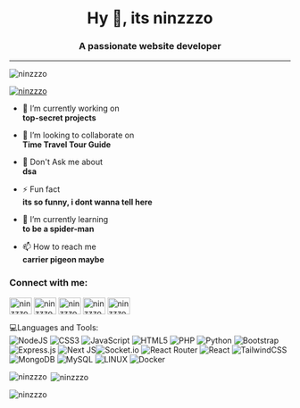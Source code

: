 <h1 align="center">Hy 👋, its ninzzzo</h1>
<h3 align="center"> A passionate website developer</h3>

<hr>

<p align="left"> <img src="https://komarev.com/ghpvc/?username=ninzzzo&label=Profile%20views&color=0e75b6&style=flat" alt="ninzzzo" /> </p>

<p align="left"> <a href="https://github.com/ryo-ma/github-profile-trophy"><img src="https://github-profile-trophy.vercel.app/?username=ninzzzo" alt="ninzzzo" /></a> </p>


- 🔭 I’m currently working on <br>**top-secret projects**

- 👯 I’m looking to collaborate on <br>**Time Travel Tour Guide**

- 💬 Don't Ask me about <br>**dsa**

- ⚡ Fun fact <br>**its so funny, i dont wanna tell here**

- 🌱 I’m currently learning <br>**to be a spider-man**

- 📫 How to reach me <br>**carrier pigeon maybe**



<h3 align="left">Connect with me:</h3>
<p align="left">
<a href="https://twitter.com/ninzzzo" target="blank"><img align="center" src="https://raw.githubusercontent.com/rahuldkjain/github-profile-readme-generator/master/src/images/icons/Social/twitter.svg" alt="ninzzzo" height="30" width="40" /></a>
<a href="https://linkedin.com/in/ninzzzo" target="blank"><img align="center" src="https://raw.githubusercontent.com/rahuldkjain/github-profile-readme-generator/master/src/images/icons/Social/linked-in-alt.svg" alt="ninzzzo" height="30" width="40" /></a>
<a href="https://instagram.com/ninzzzo" target="blank"><img align="center" src="https://raw.githubusercontent.com/rahuldkjain/github-profile-readme-generator/master/src/images/icons/Social/instagram.svg" alt="ninzzzo" height="30" width="40" /></a>
<a href="https://www.youtube.com/c/ninzzzo" target="blank"><img align="center" src="https://raw.githubusercontent.com/rahuldkjain/github-profile-readme-generator/master/src/images/icons/Social/youtube.svg" alt="ninzzzo" height="30" width="40" /></a>
<a href="https://www.leetcode.com/ninzzzo" target="blank"><img align="center" src="https://raw.githubusercontent.com/rahuldkjain/github-profile-readme-generator/master/src/images/icons/Social/leet-code.svg" alt="ninzzzo" height="30" width="40" /></a>
</p>

💻Languages and Tools:<br>
![NodeJS](https://img.shields.io/badge/node.js-6DA55F?style=for-the-badge&logo=node.js&logoColor=white) ![CSS3](https://img.shields.io/badge/css3-%231572B6.svg?style=for-the-badge&logo=css3&logoColor=white) ![JavaScript](https://img.shields.io/badge/javascript-%23323330.svg?style=for-the-badge&logo=javascript&logoColor=%23F7DF1E) ![HTML5](https://img.shields.io/badge/html5-%23E34F26.svg?style=for-the-badge&logo=html5&logoColor=white) ![PHP](https://img.shields.io/badge/php-%23777BB4.svg?style=for-the-badge&logo=php&logoColor=white) ![Python](https://img.shields.io/badge/python-3670A0?style=for-the-badge&logo=python&logoColor=ffdd54) ![Bootstrap](https://img.shields.io/badge/bootstrap-%23563D7C.svg?style=for-the-badge&logo=bootstrap&logoColor=white) ![Express.js](https://img.shields.io/badge/express.js-%23404d59.svg?style=for-the-badge&logo=express&logoColor=%2361DAFB) ![Next JS](https://img.shields.io/badge/Next-black?style=for-the-badge&logo=next.js&logoColor=white)![Socket.io](https://img.shields.io/badge/Socket.io-black?style=for-the-badge&logo=socket.io&badgeColor=010101) ![React Router](https://img.shields.io/badge/React_Router-CA4245?style=for-the-badge&logo=react-router&logoColor=white) ![React](https://img.shields.io/badge/react-%2320232a.svg?style=for-the-badge&logo=react&logoColor=%2361DAFB) ![TailwindCSS](https://img.shields.io/badge/tailwindcss-%2338B2AC.svg?style=for-the-badge&logo=tailwind-css&logoColor=white) ![MongoDB](https://img.shields.io/badge/MongoDB-%234ea94b.svg?style=for-the-badge&logo=mongodb&logoColor=white) ![MySQL](https://img.shields.io/badge/mysql-%2300f.svg?style=for-the-badge&logo=mysql&logoColor=white) ![LINUX](https://img.shields.io/badge/Linux-FCC624?style=for-the-badge&logo=linux&logoColor=black) ![Docker](https://img.shields.io/badge/docker-%230db7ed.svg?style=for-the-badge&logo=docker&logoColor=white)

<p><img align="left" src="https://github-readme-stats.vercel.app/api/top-langs?username=ninzzzo&show_icons=true&locale=en&layout=compact" alt="ninzzzo" /></p>

<p>&nbsp;<img align="center" src="https://github-readme-stats.vercel.app/api?username=ninzzzo&show_icons=true&locale=en" alt="ninzzzo" /></p>

<p><img align="center" src="https://github-readme-streak-stats.herokuapp.com/?user=ninzzzo&" alt="ninzzzo" /></p>
